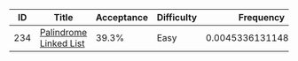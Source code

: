 |ID|Title|Acceptance|Difficulty|Frequency|
|----|-----|----|---|---|
|234|[Palindrome Linked List]( https://leetcode.com/problems/palindrome-linked-list)|39.3%|Easy|0.004533613114828982|
